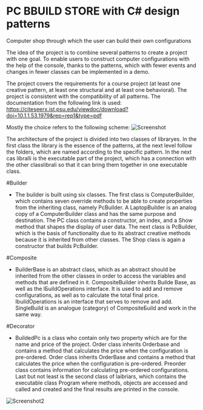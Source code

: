 # PC BBUILD STORE with C# design patterns
Computer shop through which the user can build their own configurations

The idea of the project is to combine several patterns to create a project with one goal. To enable users to construct computer configurations with the help of the console, thanks to the patterns, which with fewer events and changes in fewer classes can be implemented in a demo.

The project covers the requirements for a course project (at least one creative pattern, at least one structural and at least one behavioral). The project is consistent with the compatibility of all patterns. The documentation from the following link is used: https://citeseerx.ist.psu.edu/viewdoc/download?doi=10.1.1.53.1979&rep=rep1&type=pdf

Mostly the choice refers to the following scheme:
![Screenshot](https://user-images.githubusercontent.com/20745096/120369730-5ce5d980-c31c-11eb-830b-7b77188708f6.png)

The architecture of the project is divided into two classes of libraryes. In the first class the library is the essence of the patterns, at the next level follow the folders, which are named according to the specific pattern. In the next cas libralli is the executable part of the project, which has a connection with the other classlibrali so that it can bring them together in one executable class.

#Builder
- The builder is built using six classes. The first class is ComputerBuilder, which contains seven override methods to be able to create properties from the inheriting class, namely PcBuilder. A LaptopBuilder is an analog copy of a ComputerBuilder class and has the same purpose and destination. The PC class contains a constructor, an index, and a Show method that shapes the display of user data. The next class is PcBuilder, which is the basis of functionality due to its abstract creative methods because it is inherited from other classes. The Shop class is again a constructor that builds PcBuilder.

#Composite
-  BuilderBase is an abstract class, which as an abstract should be inherited from the other classes in order to access the variables and methods that are defined in it. CompositeBuilder inherits Builde Base, as well as the IБuildОperations interface. It is used to add and remove configurations, as well as to calculate the total final price. IbuildOperations is an interface that serves to remove and add. SingleBuild is an analogue (category) of CompositeБuild and work in the same way.

#Decorator
-  BuildedPc is a class who contain only two property which are for the name and price of the project. Order class inherits Orderbase and contains a method that calculates the price when the configuration is pre-ordered. Order class inherits OrderBase and contains a method that calculates the price when the configuration is pre-ordered. Preorder class contains information for calculating pre-ordered configurations. Last but not least is the second class of laibriars, which contains the executable class Program where methods, objects are accessed and called and created and the final results are printed in the console.

![Screenshot2](https://user-images.githubusercontent.com/20745096/120384201-83ad0b80-c32e-11eb-8aab-b7f551dc99a9.png)
